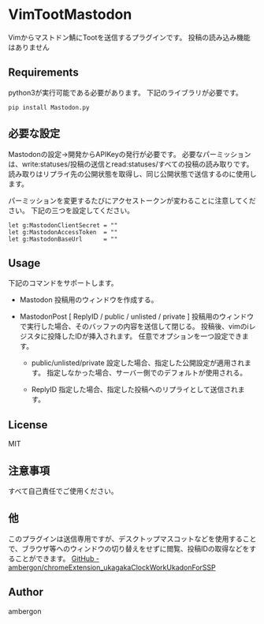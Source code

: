 # VimTootMastodon
Vimからマストドン鯖にTootを送信するプラグインです。
投稿の読み込み機能はありません


## Requirements
python3が実行可能である必要があります。
下記のライブラリが必要です。
```
pip install Mastodon.py
```


## 必要な設定
Mastodonの設定->開発からAPIKeyの発行が必要です。
必要なパーミッションは、write:statuses/投稿の送信とread:statuses/すべての投稿の読み取りです。
読み取りはリプライ先の公開状態を取得し、同じ公開状態で送信するのに使用します。

パーミッションを変更するたびにアクセストークンが変わることに注意してください。
下記の三つを設定してください。
```
let g:MastodonClientSecret = ""
let g:MastodonAccessToken  = ""
let g:MastodonBaseUrl      = ""
```


## Usage
下記のコマンドをサポートします。

- Mastodon
    投稿用のウィンドウを作成する。

- MastodonPost [ ReplyID / public / unlisted / private ]
    投稿用のウィンドウで実行した場合、そのバッファの内容を送信して閉じる。
    投稿後、vimのiレジスタに投降したIDが挿入されます。
    任意でオプションを一つ設定できます。

    - public/unlisted/private
        設定した場合、指定した公開設定が適用されます。
        指定しなかった場合、サーバー側でのデフォルトが使用される。

    - ReplyID
        指定した場合、指定した投稿へのリプライとして送信されます。


## License
MIT


## 注意事項
すべて自己責任でご使用ください。


## 他
このプラグインは送信専用ですが、デスクトップマスコットなどを使用することで、ブラウザ等へのウィンドウの切り替えをせずに閲覧、投稿IDの取得などをすることができます。
[GitHub - ambergon/chromeExtension_ukagakaClockWorkUkadonForSSP](https://github.com/ambergon/chromeExtension_ukagakaClockWorkUkadonForSSP)


## Author
ambergon



